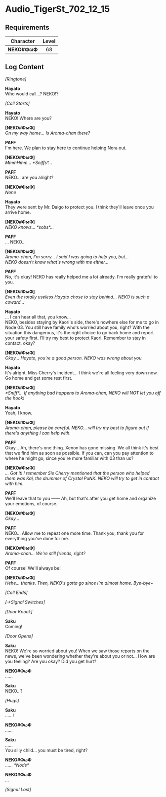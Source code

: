 # Audio_TigerSt_702_12_15
## Requirements
| Character  |Level|
|------------|:---:|
|**NEKO#ΦωΦ**| 68  |

## Log Content
*\[Ringtone\]*

**Hayato**<br>
Who would call...? NEKO!?

*[Call Starts]*

**Hayato**<br>
NEKO! Where are you?

**[NEKO#ΦωΦ]**<br>
*On my way home... Is Aroma\-chan there?*

**PAFF**<br>
I'm here. We plan to stay here to continue helping Nora out.

**[NEKO#ΦωΦ]**<br>
*MmmHmm... \*Sniffs\*...*

**PAFF**<br>
NEKO... are you alright?

**[NEKO#ΦωΦ]**<br>
*None*

**Hayato**<br>
They were sent by Mr. Daigo to protect you. I think they'll leave once you arrive home.

**[NEKO#ΦωΦ]**<br>
*NEKO knows... \*sobs\*...*

**PAFF**<br>
... NEKO...

**[NEKO#ΦωΦ]**<br>
*Aroma\-chan, I'm sorry... I said I was going to help you, but...<br>
NEKO doesn't know what's wrong with me either...*

**PAFF**<br>
No, it's okay! NEKO has really helped me a lot already. I'm really grateful to you.

**[NEKO#ΦωΦ]**<br>
*Even the totally useless Hayato chose to stay behind... NEKO is such a coward...*

**Hayato**<br>
... I can hear all that, you know...<br>
NEKO, besides staying by Kaori's side, there's nowhere else for me to go in Node 03. You still have family who's worried about you, right? With the situation this dangerous, it's the right choice to go back home and report your safety first. I'll try my best to protect Kaori. Remember to stay in contact, okay?

**[NEKO#ΦωΦ]**<br>
*Okay... Hayato, you're a good person. NEKO was wrong about you.*

**Hayato**<br>
It's alright. Miss Cherry's incident... I think we're all feeling very down now. Go home and get some rest first.

**[NEKO#ΦωΦ]**<br>
*\*Sniff\*... If anything bad happens to Aroma\-chan, NEKO will NOT let you off the hook!*

**Hayato**<br>
Yeah, I know.

**[NEKO#ΦωΦ]**<br>
*Aroma\-chan, please be careful. NEKO... will try my best to figure out if there's anything I can help with.*

**PAFF**<br>
Okay... Ah, there's one thing. Xenon has gone missing. We all think it's best that we find him as soon as possible. If you can, can you pay attention to where he might go, since you're more familiar with 03 than us?

**[NEKO#ΦωΦ]**<br>
*... Got it! I remember Sis Cherry mentioned that the person who helped them was Kai, the drummer of Crystal PuNK. NEKO will try to get in contact with him.*

**PAFF**<br>
We'll leave that to you —— Ah, but that's after you get home and organize your emotions, of course.

**[NEKO#ΦωΦ]**<br>
*Okay...*

**PAFF**<br>
NEKO... Allow me to repeat one more time. Thank you, thank you for everything you've done for me.

**[NEKO#ΦωΦ]**<br>
*Aroma\-chan... We're still friends, right?*

**PAFF**<br>
Of course! We'll always be!

**[NEKO#ΦωΦ]**<br>
*Hehe... thanks. Then, NEKO's gotta go since I'm almost home. Bye\-bye\~*

*[Call Ends]*

*[→Signal Switches]*

*\[Door Knock\]*

**Saku**<br>
Coming!

*\[Door Opens\]*

**Saku**<br>
NEKO! We're so worried about you! When we saw those reports on the news, we've been wondering whether they're about you or not... How are you feeling? Are you okay? Did you get hurt?

**NEKO#ΦωΦ**<br>
......

**Saku**<br>
NEKO...?

*\[Hugs\]*

**Saku**<br>
......!

**NEKO#ΦωΦ**<br>
......

**Saku**<br>
......<br>
You silly child... you must be tired, right?

**NEKO#ΦωΦ**<br>
...... *\*Nods\**

**NEKO#ΦωΦ**<br>
... 

*[Signal Lost]*
